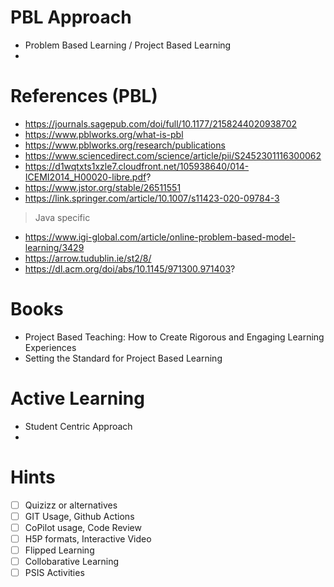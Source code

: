 # PBL Approach
* Problem Based Learning / Project Based Learning
* 


# References (PBL)
* https://journals.sagepub.com/doi/full/10.1177/2158244020938702
* https://www.pblworks.org/what-is-pbl 
* https://www.pblworks.org/research/publications
* https://www.sciencedirect.com/science/article/pii/S2452301116300062
* https://d1wqtxts1xzle7.cloudfront.net/105938640/014-ICEMI2014_H00020-libre.pdf?
* https://www.jstor.org/stable/26511551
* https://link.springer.com/article/10.1007/s11423-020-09784-3

> Java specific
* https://www.igi-global.com/article/online-problem-based-model-learning/3429
* https://arrow.tudublin.ie/st2/8/
* https://dl.acm.org/doi/abs/10.1145/971300.971403?


# Books
* Project Based Teaching: How to Create Rigorous and Engaging Learning Experiences
* Setting the Standard for
Project Based Learning


# Active Learning
* Student Centric Approach
* 

# Hints
- [ ] Quizizz or alternatives
- [ ] GIT Usage, Github Actions
- [ ] CoPilot usage, Code Review
- [ ] H5P formats, Interactive Video
- [ ] Flipped Learning
- [ ] Collobarative Learning
- [ ] PSIS Activities